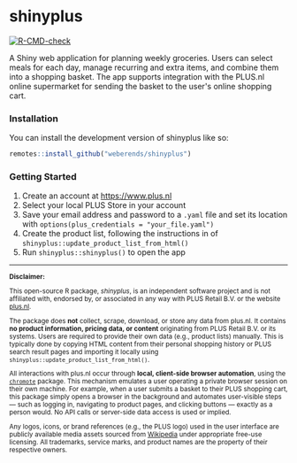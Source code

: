 # shinyplus

[![R-CMD-check](https://github.com/weberends/shinyplus/actions/workflows/R-CMD-check.yaml/badge.svg)](https://github.com/weberends/shinyplus/actions/workflows/R-CMD-check.yaml)

A Shiny web application for planning weekly groceries. Users can select meals for each day, manage recurring and extra items, and combine them into a shopping basket. The app supports integration with the PLUS.nl online supermarket for sending the basket to the user's online shopping cart.

### Installation

You can install the development version of shinyplus like so:

``` r
remotes::install_github("weberends/shinyplus")
```

### Getting Started

1. Create an account at <https://www.plus.nl>
2. Select your local PLUS Store in your account
3. Save your email address and password to a `.yaml` file and set its location with `options(plus_credentials = "your_file.yaml")`
4. Create the product list, following the instructions in of `shinyplus::update_product_list_from_html()`
5. Run `shinyplus::shinyplus()` to open the app

---

<small>

**Disclaimer:**  

This open-source R package, *shinyplus*, is an independent software project and is not affiliated with, endorsed by, or associated in any way with PLUS Retail B.V. or the website [plus.nl](https://www.plus.nl).

The package does **not** collect, scrape, download, or store any data from plus.nl. It contains **no product information, pricing data, or content** originating from PLUS Retail B.V. or its systems. Users are required to provide their own data (e.g., product lists) manually. This is typically done by copying HTML content from their personal shopping history or PLUS search result pages and importing it locally using `shinyplus::update_product_list_from_html()`.

All interactions with plus.nl occur through **local, client-side browser automation**, using the [`chromote`](https://rstudio.github.io/chromote/) package. This mechanism emulates a user operating a private browser session on their own machine. For example, when a user submits a basket to their PLUS shopping cart, this package simply opens a browser in the background and automates user-visible steps — such as logging in, navigating to product pages, and clicking buttons — exactly as a person would. No API calls or server-side data access is used or implied.

Any logos, icons, or brand references (e.g., the PLUS logo) used in the user interface are publicly available media assets sourced from [Wikipedia](https://nl.wikipedia.org/wiki/PLUS_(Nederlandse_supermarkt)) under appropriate free-use licensing. All trademarks, service marks, and product names are the property of their respective owners.

</small>
